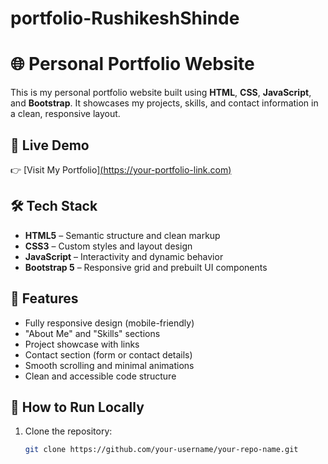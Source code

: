 # portfolio-RushikeshShinde
# 🌐 Personal Portfolio Website

This is my personal portfolio website built using **HTML**, **CSS**, **JavaScript**, and **Bootstrap**. It showcases my projects, skills, and contact information in a clean, responsive layout.

## 🔗 Live Demo

👉 [Visit My Portfolio][(https://your-portfolio-link.com)](https://portfolio-rushikesh-shinde.netlify.app/)

## 🛠️ Tech Stack

* **HTML5** – Semantic structure and clean markup
* **CSS3** – Custom styles and layout design
* **JavaScript** – Interactivity and dynamic behavior
* **Bootstrap 5** – Responsive grid and prebuilt UI components

## 🎯 Features

* Fully responsive design (mobile-friendly)
* "About Me" and "Skills" sections
* Project showcase with links
* Contact section (form or contact details)
* Smooth scrolling and minimal animations
* Clean and accessible code structure

## 🚀 How to Run Locally

1. Clone the repository:

   ```bash
   git clone https://github.com/your-username/your-repo-name.git
   ```
